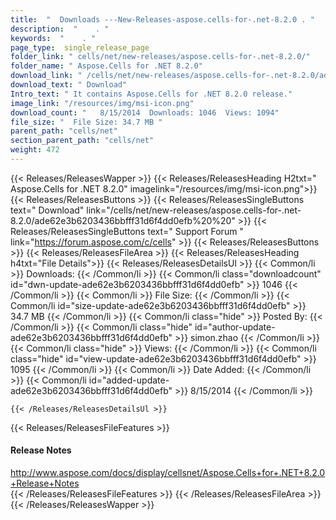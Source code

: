 ```yaml
---
title:  "  Downloads ---New-Releases-aspose.cells-for-.net-8.2.0 . " 
description:  "    . " 
keywords:  "    . " 
page_type:  single_release_page
folder_link: " cells/net/new-releases/aspose.cells-for-.net-8.2.0/"
folder_name: " Aspose.Cells for .NET 8.2.0"
download_link: " /cells/net/new-releases/aspose.cells-for-.net-8.2.0/ade62e3b6203436bbfff31d6f4dd0efb"
download_text: " Download"
Intro_text: " It contains Aspose.Cells for .NET 8.2.0 release."
image_link: "/resources/img/msi-icon.png"
download_count: "   8/15/2014  Downloads: 1046  Views: 1094"
file_size: "  File Size: 34.7 MB "
parent_path: "cells/net"
section_parent_path: "cells/net"
weight: 472
---
```


{{< Releases/ReleasesWapper >}}
  {{< Releases/ReleasesHeading H2txt=" Aspose.Cells for .NET 8.2.0" imagelink="/resources/img/msi-icon.png">}}
  {{< Releases/ReleasesButtons >}}
    {{< Releases/ReleasesSingleButtons text=" Download" link="/cells/net/new-releases/aspose.cells-for-.net-8.2.0/ade62e3b6203436bbfff31d6f4dd0efb%20%20" >}}
    {{< Releases/ReleasesSingleButtons text=" Support Forum " link="https://forum.aspose.com/c/cells" >}}
  {{< Releases/ReleasesButtons >}}
  {{< Releases/ReleasesFileArea >}}
    {{< Releases/ReleasesHeading h4txt="File Details">}}
    {{< Releases/ReleasesDetailsUl >}}
            {{< Common/li  >}} Downloads: {{< /Common/li >}} 
      {{< Common/li class="downloadcount" id="dwn-update-ade62e3b6203436bbfff31d6f4dd0efb" >}} 1046 {{< /Common/li >}} 
      {{< Common/li  >}} File Size: {{< /Common/li >}} 
      {{< Common/li id="size-update-ade62e3b6203436bbfff31d6f4dd0efb" >}} 34.7 MB {{< /Common/li >}} 
      {{< Common/li  class="hide" >}} Posted By: {{< /Common/li >}} 
      {{< Common/li class="hide" id="author-update-ade62e3b6203436bbfff31d6f4dd0efb" >}} simon.zhao {{< /Common/li >}} 
      {{< Common/li class="hide"  >}} Views: {{< /Common/li >}} 
      {{< Common/li class="hide" id="view-update-ade62e3b6203436bbfff31d6f4dd0efb" >}} 1095 {{< /Common/li >}} 
      {{< Common/li  >}} Date Added: {{< /Common/li >}} 
      {{< Common/li id="added-update-ade62e3b6203436bbfff31d6f4dd0efb" >}} 8/15/2014 {{< /Common/li >}} 

    {{< /Releases/ReleasesDetailsUl >}}

  {{< Releases/ReleasesFileFeatures >}}
      <h4>Release Notes</h4><div><a href="http://www.aspose.com/docs/display/cellsnet/Aspose.Cells+for+.NET+8.2.0+Release+Notes">http://www.aspose.com/docs/display/cellsnet/Aspose.Cells+for+.NET+8.2.0+Release+Notes</a></div>
  {{< /Releases/ReleasesFileFeatures >}}
 {{< /Releases/ReleasesFileArea >}}
{{< /Releases/ReleasesWapper >}}



